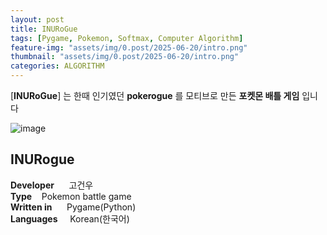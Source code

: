 ```yaml
---
layout: post
title: INURoGue
tags: [Pygame, Pokemon, Softmax, Computer Algorithm]
feature-img: "assets/img/0.post/2025-06-20/intro.png"
thumbnail: "assets/img/0.post/2025-06-20/intro.png"
categories: ALGORITHM
---
```


[**INURoGue**] 는 한때 인기였던 **pokerogue** 를 모티브로 만든 **포켓몬 배틀 게임** 입니다<br>

![image](https://github.com/user-attachments/assets/4ae9926f-3532-41db-b5a1-1ba26f5856a2)

## **INURogue**
**Developer** &nbsp;&nbsp;&nbsp;&nbsp; 고건우 <br>
**Type** &nbsp;&nbsp; Pokemon battle game <br>
**Written in** &nbsp;&nbsp;&nbsp;&nbsp; Pygame(Python) <br>
**Languages** &nbsp;&nbsp;&nbsp; Korean(한국어) <br>






















